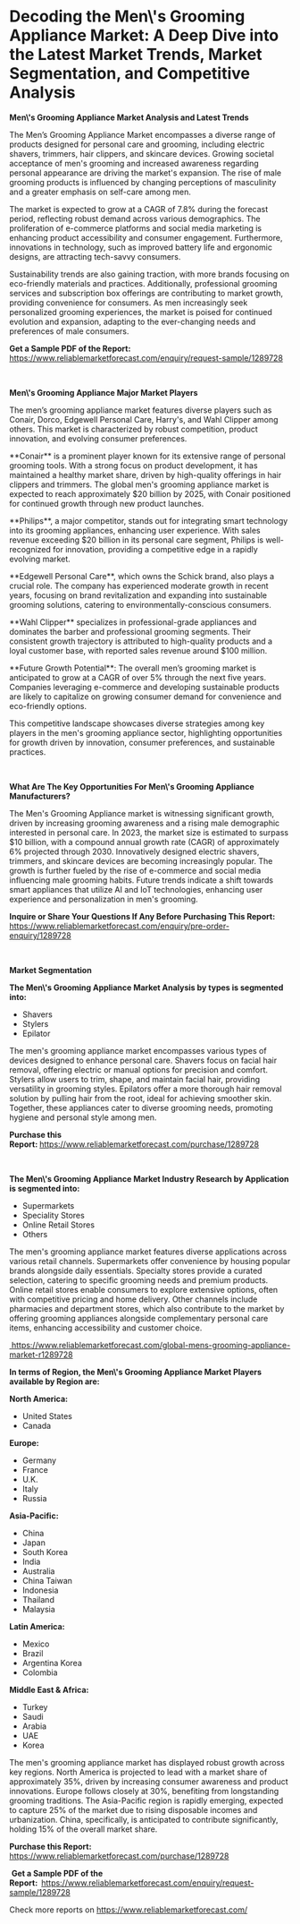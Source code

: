 <p><h1>Decoding the Men\'s Grooming Appliance Market: A Deep Dive into the Latest Market Trends, Market Segmentation, and Competitive Analysis</h1></p><p><strong>Men\'s Grooming Appliance Market Analysis and Latest Trends</strong></p>
<p><p>The Men’s Grooming Appliance Market encompasses a diverse range of products designed for personal care and grooming, including electric shavers, trimmers, hair clippers, and skincare devices. Growing societal acceptance of men's grooming and increased awareness regarding personal appearance are driving the market's expansion. The rise of male grooming products is influenced by changing perceptions of masculinity and a greater emphasis on self-care among men.</p><p>The market is expected to grow at a CAGR of 7.8% during the forecast period, reflecting robust demand across various demographics. The proliferation of e-commerce platforms and social media marketing is enhancing product accessibility and consumer engagement. Furthermore, innovations in technology, such as improved battery life and ergonomic designs, are attracting tech-savvy consumers. </p><p>Sustainability trends are also gaining traction, with more brands focusing on eco-friendly materials and practices. Additionally, professional grooming services and subscription box offerings are contributing to market growth, providing convenience for consumers. As men increasingly seek personalized grooming experiences, the market is poised for continued evolution and expansion, adapting to the ever-changing needs and preferences of male consumers.</p></p>
<p><strong>Get a Sample PDF of the Report:&nbsp;</strong> <a href="https://www.reliablemarketforecast.com/enquiry/request-sample/1289728?utm_campaign=3512&utm_medium=2&utm_source=Github&utm_content=ia&utm_term=29032025&utm_id=mens-grooming-appliance">https://www.reliablemarketforecast.com/enquiry/request-sample/1289728</a></p>
<p>&nbsp;</p>
<p><strong>Men\'s Grooming Appliance Major Market Players</strong></p>
<p><p>The men’s grooming appliance market features diverse players such as Conair, Dorco, Edgewell Personal Care, Harry's, and Wahl Clipper among others. This market is characterized by robust competition, product innovation, and evolving consumer preferences. </p><p>**Conair** is a prominent player known for its extensive range of personal grooming tools. With a strong focus on product development, it has maintained a healthy market share, driven by high-quality offerings in hair clippers and trimmers. The global men's grooming appliance market is expected to reach approximately $20 billion by 2025, with Conair positioned for continued growth through new product launches.</p><p>**Philips**, a major competitor, stands out for integrating smart technology into its grooming appliances, enhancing user experience. With sales revenue exceeding $20 billion in its personal care segment, Philips is well-recognized for innovation, providing a competitive edge in a rapidly evolving market.</p><p>**Edgewell Personal Care**, which owns the Schick brand, also plays a crucial role. The company has experienced moderate growth in recent years, focusing on brand revitalization and expanding into sustainable grooming solutions, catering to environmentally-conscious consumers.</p><p>**Wahl Clipper** specializes in professional-grade appliances and dominates the barber and professional grooming segments. Their consistent growth trajectory is attributed to high-quality products and a loyal customer base, with reported sales revenue around $100 million.</p><p>**Future Growth Potential**: The overall men’s grooming market is anticipated to grow at a CAGR of over 5% through the next five years. Companies leveraging e-commerce and developing sustainable products are likely to capitalize on growing consumer demand for convenience and eco-friendly options.</p><p>This competitive landscape showcases diverse strategies among key players in the men's grooming appliance sector, highlighting opportunities for growth driven by innovation, consumer preferences, and sustainable practices.</p></p>
<p>&nbsp;</p>
<p><strong>What Are The Key Opportunities For Men\'s Grooming Appliance Manufacturers?</strong></p>
<p><p>The Men's Grooming Appliance market is witnessing significant growth, driven by increasing grooming awareness and a rising male demographic interested in personal care. In 2023, the market size is estimated to surpass $10 billion, with a compound annual growth rate (CAGR) of approximately 6% projected through 2030. Innovatively designed electric shavers, trimmers, and skincare devices are becoming increasingly popular. The growth is further fueled by the rise of e-commerce and social media influencing male grooming habits. Future trends indicate a shift towards smart appliances that utilize AI and IoT technologies, enhancing user experience and personalization in men's grooming.</p></p>
<p><strong>Inquire or Share Your Questions If Any Before Purchasing This Report:</strong> <a href="https://www.reliablemarketforecast.com/enquiry/pre-order-enquiry/1289728?utm_campaign=3512&utm_medium=2&utm_source=Github&utm_content=ia&utm_term=29032025&utm_id=mens-grooming-appliance">https://www.reliablemarketforecast.com/enquiry/pre-order-enquiry/1289728</a></p>
<p>&nbsp;</p>
<p><strong>Market Segmentation</strong></p>
<p><strong>The Men\'s Grooming Appliance Market Analysis by types is segmented into:</strong></p>
<p><ul><li>Shavers</li><li>Stylers</li><li>Epilator</li></ul></p>
<p><p>The men's grooming appliance market encompasses various types of devices designed to enhance personal care. Shavers focus on facial hair removal, offering electric or manual options for precision and comfort. Stylers allow users to trim, shape, and maintain facial hair, providing versatility in grooming styles. Epilators offer a more thorough hair removal solution by pulling hair from the root, ideal for achieving smoother skin. Together, these appliances cater to diverse grooming needs, promoting hygiene and personal style among men.</p></p>
<p><strong>Purchase this Report:&nbsp;</strong><a href="https://www.reliablemarketforecast.com/purchase/1289728?utm_campaign=3512&utm_medium=2&utm_source=Github&utm_content=ia&utm_term=29032025&utm_id=mens-grooming-appliance">https://www.reliablemarketforecast.com/purchase/1289728</a></p>
<p>&nbsp;</p>
<p><strong>The Men\'s Grooming Appliance Market Industry Research by Application is segmented into:</strong></p>
<p><ul><li>Supermarkets</li><li>Speciality Stores</li><li>Online Retail Stores</li><li>Others</li></ul></p>
<p><p>The men's grooming appliance market features diverse applications across various retail channels. Supermarkets offer convenience by housing popular brands alongside daily essentials. Specialty stores provide a curated selection, catering to specific grooming needs and premium products. Online retail stores enable consumers to explore extensive options, often with competitive pricing and home delivery. Other channels include pharmacies and department stores, which also contribute to the market by offering grooming appliances alongside complementary personal care items, enhancing accessibility and customer choice.</p></p>
<p><a href="https://www.reliablemarketforecast.com/global-mens-grooming-appliance-market-r1289728?utm_campaign=3512&utm_medium=2&utm_source=Github&utm_content=ia&utm_term=29032025&utm_id=mens-grooming-appliance">&nbsp;https://www.reliablemarketforecast.com/global-mens-grooming-appliance-market-r1289728</a></p>
<p><strong>In terms of Region, the Men\'s Grooming Appliance Market Players available by Region are:</strong></p>
<p>
    <p> <strong> North America: </strong>
        <ul>
            <li>United States</li>
            <li>Canada</li>
        </ul>
        </p> 
    <p> <strong> Europe: </strong>
        <ul>
            <li>Germany</li>
            <li>France</li>
            <li>U.K.</li>
            <li>Italy</li>
            <li>Russia</li>
        </ul>
        </p> 
    <p> <strong> Asia-Pacific: </strong>
        <ul>
            <li>China</li>
            <li>Japan</li>
            <li>South Korea</li>
            <li>India</li>
            <li>Australia</li>
            <li>China Taiwan</li>
            <li>Indonesia</li>
            <li>Thailand</li>
            <li>Malaysia</li>
        </ul>
        </p> 
    <p> <strong> Latin America: </strong>
        <ul>
            <li>Mexico</li>
            <li>Brazil</li>
            <li>Argentina Korea</li>
            <li>Colombia</li>
        </ul>
        </p> 
    <p> <strong> Middle East & Africa: </strong>
        <ul>
            <li>Turkey</li>
            <li>Saudi</li>
            <li>Arabia</li>
            <li>UAE</li>
            <li>Korea</li>
        </ul>
    </p>
    </p>
<p><p>The men's grooming appliance market has displayed robust growth across key regions. North America is projected to lead with a market share of approximately 35%, driven by increasing consumer awareness and product innovations. Europe follows closely at 30%, benefiting from longstanding grooming traditions. The Asia-Pacific region is rapidly emerging, expected to capture 25% of the market due to rising disposable incomes and urbanization. China, specifically, is anticipated to contribute significantly, holding 15% of the overall market share.</p></p>
<p><strong>Purchase this Report: </strong><a href="https://www.reliablemarketforecast.com/purchase/1289728?utm_campaign=3512&utm_medium=2&utm_source=Github&utm_content=ia&utm_term=29032025&utm_id=mens-grooming-appliance">https://www.reliablemarketforecast.com/purchase/1289728</a></p>
<p>&nbsp;<strong>Get a Sample PDF of the Report:&nbsp;&nbsp;</strong><a href="https://www.reliablemarketforecast.com/enquiry/request-sample/1289728?utm_campaign=3512&utm_medium=2&utm_source=Github&utm_content=ia&utm_term=29032025&utm_id=mens-grooming-appliance">https://www.reliablemarketforecast.com/enquiry/request-sample/1289728</a></p>
<p><strong></strong></p>
<p>Check more reports on <a href="https://www.reliablemarketforecast.com/?utm_campaign=3512&utm_medium=2&utm_source=Github&utm_content=ia&utm_term=29032025&utm_id=mens-grooming-appliance">https://www.reliablemarketforecast.com/</a></p>